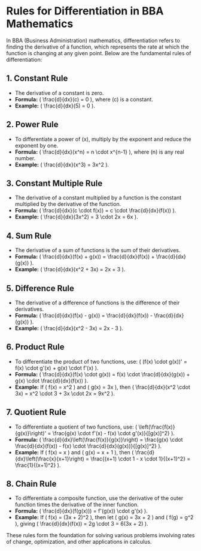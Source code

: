 # Rules for Differentiation in BBA Mathematics

In BBA (Business Administration) mathematics, differentiation refers to finding the derivative of a function, which represents the rate at which the function is changing at any given point. Below are the fundamental rules of differentiation:

## 1. Constant Rule
- The derivative of a constant is zero.
- **Formula:** \( \frac{d}{dx}(c) = 0 \), where \(c\) is a constant.
- **Example:** \( \frac{d}{dx}(5) = 0 \).

## 2. Power Rule
- To differentiate a power of \(x\), multiply by the exponent and reduce the exponent by one.
- **Formula:** \( \frac{d}{dx}(x^n) = n \cdot x^{n-1} \), where \(n\) is any real number.
- **Example:** \( \frac{d}{dx}(x^3) = 3x^2 \).

## 3. Constant Multiple Rule
- The derivative of a constant multiplied by a function is the constant multiplied by the derivative of the function.
- **Formula:** \( \frac{d}{dx}(c \cdot f(x)) = c \cdot \frac{d}{dx}(f(x)) \).
- **Example:** \( \frac{d}{dx}(3x^2) = 3 \cdot 2x = 6x \).

## 4. Sum Rule
- The derivative of a sum of functions is the sum of their derivatives.
- **Formula:** \( \frac{d}{dx}(f(x) + g(x)) = \frac{d}{dx}(f(x)) + \frac{d}{dx}(g(x)) \).
- **Example:** \( \frac{d}{dx}(x^2 + 3x) = 2x + 3 \).

## 5. Difference Rule
- The derivative of a difference of functions is the difference of their derivatives.
- **Formula:** \( \frac{d}{dx}(f(x) - g(x)) = \frac{d}{dx}(f(x)) - \frac{d}{dx}(g(x)) \).
- **Example:** \( \frac{d}{dx}(x^2 - 3x) = 2x - 3 \).

## 6. Product Rule
- To differentiate the product of two functions, use: \( (f(x) \cdot g(x))' = f(x) \cdot g'(x) + g(x) \cdot f'(x) \).
- **Formula:** \( \frac{d}{dx}(f(x) \cdot g(x)) = f(x) \cdot \frac{d}{dx}(g(x)) + g(x) \cdot \frac{d}{dx}(f(x)) \).
- **Example:** If \( f(x) = x^2 \) and \( g(x) = 3x \), then \( \frac{d}{dx}(x^2 \cdot 3x) = x^2 \cdot 3 + 3x \cdot 2x = 9x^2 \).

## 7. Quotient Rule
- To differentiate a quotient of two functions, use: \( \left(\frac{f(x)}{g(x)}\right)' = \frac{g(x) \cdot f'(x) - f(x) \cdot g'(x)}{[g(x)]^2} \).
- **Formula:** \( \frac{d}{dx}\left(\frac{f(x)}{g(x)}\right) = \frac{g(x) \cdot \frac{d}{dx}(f(x)) - f(x) \cdot \frac{d}{dx}(g(x))}{[g(x)]^2} \).
- **Example:** If \( f(x) = x \) and \( g(x) = x + 1 \), then \( \frac{d}{dx}\left(\frac{x}{x+1}\right) = \frac{(x+1) \cdot 1 - x \cdot 1}{(x+1)^2} = \frac{1}{(x+1)^2} \).

## 8. Chain Rule
- To differentiate a composite function, use the derivative of the outer function times the derivative of the inner function.
- **Formula:** \( \frac{d}{dx}(f(g(x))) = f'(g(x)) \cdot g'(x) \).
- **Example:** If \( f(x) = (3x + 2)^2 \), then let \( g(x) = 3x + 2 \) and \( f(g) = g^2 \), giving \( \frac{d}{dx}(f(x)) = 2g \cdot 3 = 6(3x + 2) \).

These rules form the foundation for solving various problems involving rates of change, optimization, and other applications in calculus.
